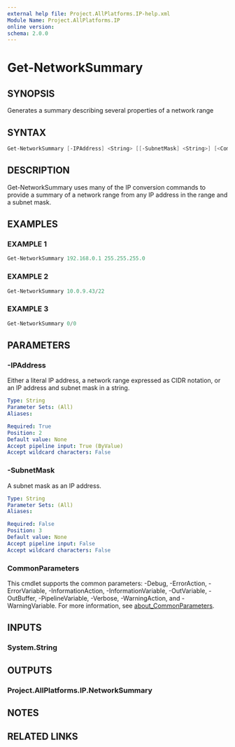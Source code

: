 ```yaml
---
external help file: Project.AllPlatforms.IP-help.xml
Module Name: Project.AllPlatforms.IP
online version:
schema: 2.0.0
---
```


# Get-NetworkSummary

## SYNOPSIS

Generates a summary describing several properties of a network range

## SYNTAX

```powershell
Get-NetworkSummary [-IPAddress] <String> [[-SubnetMask] <String>] [<CommonParameters>]
```

## DESCRIPTION

Get-NetworkSummary uses many of the IP conversion commands to provide a summary of a network range
from any IP address in the range and a subnet mask.

## EXAMPLES

### EXAMPLE 1

```powershell
Get-NetworkSummary 192.168.0.1 255.255.255.0
```

### EXAMPLE 2

```powershell
Get-NetworkSummary 10.0.9.43/22
```

### EXAMPLE 3

```powershell
Get-NetworkSummary 0/0
```

## PARAMETERS

### -IPAddress

Either a literal IP address, a network range expressed as CIDR notation, or an IP address and
subnet mask in a string.

```yaml
Type: String
Parameter Sets: (All)
Aliases:

Required: True
Position: 2
Default value: None
Accept pipeline input: True (ByValue)
Accept wildcard characters: False
```

### -SubnetMask

A subnet mask as an IP address.

```yaml
Type: String
Parameter Sets: (All)
Aliases:

Required: False
Position: 3
Default value: None
Accept pipeline input: False
Accept wildcard characters: False
```

### CommonParameters

This cmdlet supports the common parameters: -Debug, -ErrorAction, -ErrorVariable,
-InformationAction, -InformationVariable, -OutVariable, -OutBuffer, -PipelineVariable,
-Verbose, -WarningAction, and -WarningVariable. For more information, see
[about_CommonParameters](http://go.microsoft.com/fwlink/?LinkID=113216).

## INPUTS

### System.String

## OUTPUTS

### Project.AllPlatforms.IP.NetworkSummary

## NOTES

## RELATED LINKS
